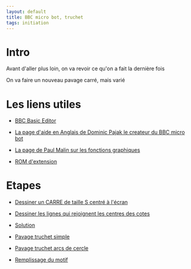 ```yaml
---
layout: default
title: BBC micro bot, truchet
tags: initiation
---
```

# Intro

Avant d'aller plus loin, on va revoir ce qu'on a fait la dernière fois

On va faire un nouveau pavage carré, mais varié

# Les liens utiles

- [BBC Basic Editor](https://bbcmic.ro/)
- [La page d'aide en Anglais de Dominic Pajak le createur du BBC micro bot](https://www.bbcmicrobot.com/learn/index.html)
- [La page de Paul Malin sur les fonctions graphiques](https://blog.mousefingers.com/post/bbc/bbc_reference/)

- [ROM d'extension](file:///C:/Users/sylvain.lecourtois/Downloads/Graphics_Extension_ROM%20(1).pdf)

# Etapes

- [Dessiner un CARRE de taille S centré à l'écran](https://bbcmic.ro/#%7B%22v%22%3A1%2C%22program%22%3A%22MODE2%5CnS%3D128%5CnVDU%2029%2C640%3B512%3B%5CnMOVE%200%2C0%5CnPLOT%20153%2C100%2C0%5Cn%22%7D)
- [Dessiner les lignes qui rejoignent les centres des cotes](https://bbcmic.ro/#%7B%22v%22%3A1%2C%22program%22%3A%22MODE2%5CnS%3D256%5CnVDU%2029%2C640%3B512%3B%5CnT%3DS%2F2%5CnMOVE%20T%2CT%5CnDRAW%20-T%2CT%5CnDRAW%20-T%2C-T%5CnDRAW%20T%2C-T%5CnDRAW%20T%2CT%5Cn%5Cn%22%7D)
- [Solution](https://bbcmic.ro/#%7B%22v%22%3A1%2C%22program%22%3A%22MODE2%5CnS%3D256%5CnVDU%2029%2C640%3B512%3B%5CnT%3DS%2F2%5CnMOVE%20T%2CT%5CnDRAW%20-T%2CT%5CnDRAW%20-T%2C-T%5CnDRAW%20T%2C-T%5CnDRAW%20T%2CT%5CnMOVE%200%2CT%5CnDRAW%20-T%2C0%5CnDRAW%200%2C-T%5CnDRAW%20T%2C0%5CnDRAW%200%2CT%5Cn%5Cn%22%7D)

- [Pavage truchet simple](https://bbcmic.ro/#%7B%22v%22%3A1%2C%22program%22%3A%22MODE2%5CnS%3D128%5CnFOR%20I%20%3D%200%20TO%2010%20%5CnFOR%20J%20%3D%200%20TO%209%20%5CnVDU%2029%2CI*S%3BJ*S%3B%5CnPROCCARRE%5CnNEXT%20J%5CnNEXT%20I%5CnEND%5CnDEF%20PROCCARRE%5CnT%3DS%2F2%5CnR%3DINT%28RND%281%29*2%29%5CnIF%20R%3D1%20THEN%20MOVE%200%2CT%20%3A%20DRAW%20-T%2C0%20%5CnIF%20R%3D0%20THEN%20MOVE%20-T%2C0%3A%20DRAW%200%2C-T%5CnIF%20R%3D1%20THEN%20MOVE%200%2C-T%20%3A%20DRAW%20T%2C0%5CnIF%20R%3D0%20THEN%20MOVE%20T%2C0%20%3A%20DRAW%200%2CT%5CnENDPROC%22%7D)

- [Pavage truchet arcs de cercle](https://bbcmic.ro/#%7B%22v%22%3A1%2C%22program%22%3A%22MODE2%5CnS%3D128%5CnFOR%20I%20%3D%200%20TO%2010%20%5CnFOR%20J%20%3D%200%20TO%209%20%5CnVDU%2029%2CI*S%3BJ*S%3B%5CnPROCCARRE%5CnNEXT%20J%5CnNEXT%20I%5CnEND%5CnDEF%20PROCCARRE%5CnT%3DS%2F2%5CnR%3DINT%28RND%281%29*2%29%5CnIF%20R%3D0%20THEN%20MOVE%20T%2C-T%20%3A%20MOVE%20T%2C0%20%3A%20PLOT%20%26A5%2C0%2C-T%5CnIF%20R%3D0%20THEN%20MOVE%20-T%2CT%20%3A%20MOVE%20-T%2C0%20%3A%20PLOT%20%26A5%2C0%2CT%5CnIF%20R%3D1%20THEN%20MOVE%20T%2CT%20%3A%20MOVE%200%2CT%20%3A%20PLOT%20%26A5%2CT%2C0%5CnIF%20R%3D1%20THEN%20MOVE%20-T%2C-T%20%3A%20MOVE%200%2C-T%20%3A%20PLOT%20%26A5%2C-T%2C0%5CnENDPROC%22%7D)

- [Remplissage du motif](https://bbcmic.ro/#%7B%22v%22%3A1%2C%22program%22%3A%22MODE2%5CnS%3D128%5CnFOR%20I%20%3D%200%20TO%2010%20%5CnFOR%20J%20%3D%200%20TO%209%20%5CnVDU%2029%2CI*S%3BJ*S%3B%5CnPROCCARRE%5CnNEXT%20J%5CnNEXT%20I%5CnFOR%20I%20%3D%200%20TO%2010%20%5CnFOR%20J%20%3D%200%20TO%209%20%5CnVDU%2029%2CI*S%3BJ*S%3B%5CnGCOL%200%2CINT%28RND%285%29%2B1%29%5CnPLOT%20%2685%2CS%2F2%2CS%2F2%5CnNEXT%20J%5CnNEXT%20I%5CnEND%5CnDEF%20PROCCARRE%5CnT%3DS%2F2%5CnR%3DINT%28RND%281%29*2%29%5CnIF%20R%3D0%20THEN%20MOVE%20T%2C-T%20%3A%20MOVE%20T%2C0%20%3A%20PLOT%20%26A5%2C0%2C-T%5CnIF%20R%3D0%20THEN%20MOVE%20-T%2CT%20%3A%20MOVE%20-T%2C0%20%3A%20PLOT%20%26A5%2C0%2CT%5CnIF%20R%3D1%20THEN%20MOVE%20T%2CT%20%3A%20MOVE%200%2CT%20%3A%20PLOT%20%26A5%2CT%2C0%5CnIF%20R%3D1%20THEN%20MOVE%20-T%2C-T%20%3A%20MOVE%200%2C-T%20%3A%20PLOT%20%26A5%2C-T%2C0%5CnENDPROC%22%7D)
